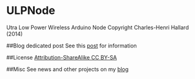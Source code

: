ULPNode
=======

Utra Low Power Wireless Arduino Node
Copyright Charles-Henri Hallard (2014)


##Blog dedicated post
See this [post][2] for information

##License
[Attribution-ShareAlike CC BY-SA][6]

##Misc
See news and other projects on my [blog][1] 
 
[1]: http://hallard.me
[2]: http://hallard.me/bp-ulpnode/
[3]: http://hallard.me/ulpnode-bootloader/
[6]: https://creativecommons.org/licenses/

